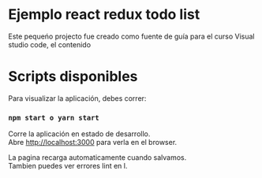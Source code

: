 # Ejemplo react redux todo list

Este pequeńo projecto fue creado como fuente de guía para el curso Visual studio code, el contenido 

# Scripts disponibles

Para visualizar la aplicación, debes correr:

### `npm start o yarn start`

Corre la aplicación en estado de desarrollo.<br>
Abre [http://localhost:3000](http://localhost:3000) para verla en el browser.

La pagina recarga automaticamente cuando salvamos.<br>
Tambien puedes ver errores lint en l.

